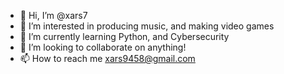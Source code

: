 - 👋 Hi, I’m @xars7
- 👀 I’m interested in producing music, and making video games
- 🌱 I’m currently learning Python, and Cybersecurity
- 💞️ I’m looking to collaborate on anything!
- 📫 How to reach me xars9458@gmail.com

<!---
xars7/xars7 is a ✨ special ✨ repository because its `README.md` (this file) appears on your GitHub profile.
You can click the Preview link to take a look at your changes.
--->
